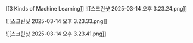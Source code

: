 [[3 Kinds of Machine Learning]]
![[스크린샷 2025-03-14 오후 3.23.24.png]]

![[스크린샷 2025-03-14 오후 3.23.33.png]]

![[스크린샷 2025-03-14 오후 3.23.41.png]]

